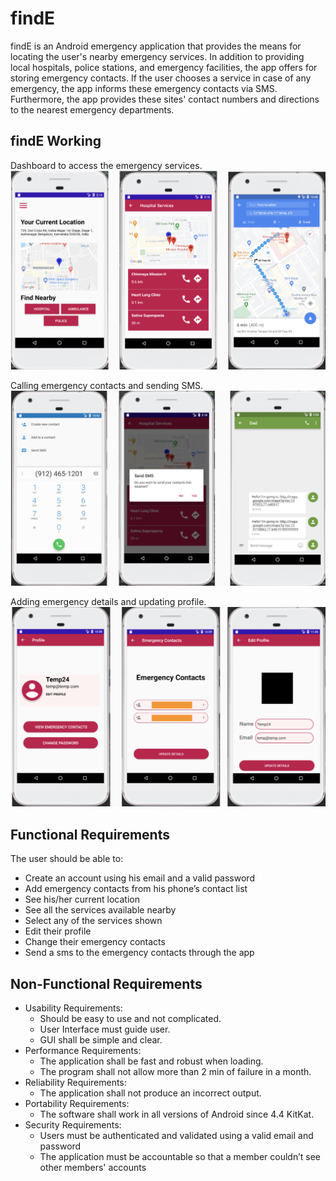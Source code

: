 # findE

findE is an Android emergency application that provides the means
for locating the user's nearby emergency services. In addition to providing local hospitals, police stations, and emergency facilities, the app offers for storing emergency contacts. If the user chooses a service in case of any emergency, the app informs these emergency contacts via SMS. Furthermore, the app provides these sites' contact numbers and directions to the nearest emergency departments. 
## findE Working

Dashboard to access the emergency services.
![Dashboard](output/img1.png)


Calling emergency contacts and sending SMS.
![Call emergency contacts and sending SMS](output/img2.png)


Adding emergency details and updating profile.
![Adding emergency contacts](output/img3.png)



## Functional Requirements

The user should be able to:
- Create an account using his email and a valid password
- Add emergency contacts from his phone’s contact list
- See his/her current location
- See all the services available nearby
- Select any of the services shown 
- Edit their profile
- Change their emergency contacts
- Send a sms to the emergency contacts through  the app

## Non-Functional Requirements

- Usability Requirements:
  - Should be easy to use and not complicated.
  - User Interface must guide user.
  - GUI shall be simple and clear.
- Performance Requirements:
  - The application shall be fast and robust when loading.
  - The program shall not allow more than 2 min of failure in a month.
- Reliability Requirements:
  - The application shall not produce an incorrect output.
- Portability Requirements:
  - The software shall work in all versions of Android since 4.4 KitKat.
- Security Requirements:
  - Users must be authenticated and validated using a valid email and password
  - The  application  must be accountable so that a member couldn’t see other members' accounts


